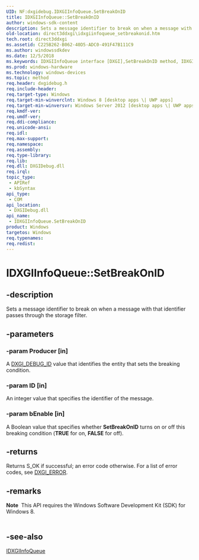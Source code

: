 ```yaml
---
UID: NF:dxgidebug.IDXGIInfoQueue.SetBreakOnID
title: IDXGIInfoQueue::SetBreakOnID
author: windows-sdk-content
description: Sets a message identifier to break on when a message with that identifier passes through the storage filter.
old-location: direct3ddxgi\idxgiinfoqueue_setbreakonid.htm
tech.root: direct3ddxgi
ms.assetid: C225B262-B062-40D5-ADC0-491F47B111C9
ms.author: windowssdkdev
ms.date: 12/5/2018
ms.keywords: IDXGIInfoQueue interface [DXGI],SetBreakOnID method, IDXGIInfoQueue.SetBreakOnID, IDXGIInfoQueue::SetBreakOnID, SetBreakOnID, SetBreakOnID method [DXGI], SetBreakOnID method [DXGI],IDXGIInfoQueue interface, direct3ddxgi.idxgiinfoqueue_setbreakonid, dxgidebug/IDXGIInfoQueue::SetBreakOnID
ms.prod: windows-hardware
ms.technology: windows-devices
ms.topic: method
req.header: dxgidebug.h
req.include-header: 
req.target-type: Windows
req.target-min-winverclnt: Windows 8 [desktop apps \| UWP apps]
req.target-min-winversvr: Windows Server 2012 [desktop apps \| UWP apps]
req.kmdf-ver: 
req.umdf-ver: 
req.ddi-compliance: 
req.unicode-ansi: 
req.idl: 
req.max-support: 
req.namespace: 
req.assembly: 
req.type-library: 
req.lib: 
req.dll: DXGIDebug.dll
req.irql: 
topic_type:
 - APIRef
 - kbSyntax
api_type:
 - COM
api_location:
 - DXGIDebug.dll
api_name:
 - IDXGIInfoQueue.SetBreakOnID
product: Windows
targetos: Windows
req.typenames: 
req.redist: 
---
```


# IDXGIInfoQueue::SetBreakOnID


## -description


Sets a message identifier to break on when a message with that identifier passes through the storage filter.


## -parameters




### -param Producer [in]

 A <a href="https://msdn.microsoft.com/85946D30-5E49-4E4B-AC25-394ABFF0DB11">DXGI_DEBUG_ID</a> value that identifies the entity that sets the breaking condition.


### -param ID [in]

An integer value that specifies the identifier of the message.


### -param bEnable [in]

A Boolean value that specifies whether <b>SetBreakOnID</b> turns on or off this breaking condition (<b>TRUE</b> for on, <b>FALSE</b> for off).


## -returns



Returns S_OK if successful; an error code otherwise. For a list of error codes, see <a href="https://msdn.microsoft.com/en-us/library/Bb509553(v=VS.85).aspx">DXGI_ERROR</a>.




## -remarks



<div class="alert"><b>Note</b>  This API requires the Windows Software Development Kit (SDK) for Windows 8.</div>
<div> </div>



## -see-also




<a href="https://msdn.microsoft.com/F1BC6752-F334-4E8C-BE42-B731635A799D">IDXGIInfoQueue</a>
 

 


